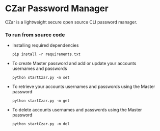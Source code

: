 # CZar Password Manager
CZar is a lightweight secure open source CLI password manager.


### To run from source code

* Installing required dependencies 

    `pip install -r requirements.txt`


* To create Master password and add or update your accounts usernames and passwords

    `python startCzar.py -m set`


* To retrieve your accounts usernames and passwords using the Master password

    `python startCzar.py -m get`


* To delete accounts usernames and passwords using the Master password

    `python startCzar.py -m del`


